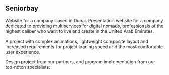 ## Seniorbay

Website for a company based in Dubai. Presentation website for a company dedicated to providing multiservices for digital nomads, professionals of the highest caliber who want to live and create in the United Arab Emirates.

A project with complex animations, lightweight composite layout and increased requirements for project loading speed and the most comfortable user experience.

Design project from our partners, and program implementation from our top-notch specialists:

